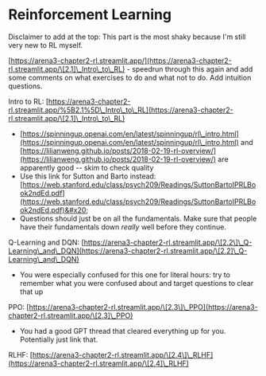 # Reinforcement Learning

Disclaimer to add at the top: This part is the most shaky because I'm still very new to RL myself.&#x20;

[https://arena3-chapter2-rl.streamlit.app/](https://arena3-chapter2-rl.streamlit.app/\[2.1]\_Intro\_to\_RL) - speedrun through this again and add some comments on what exercises to do and what not to do. Add intuition questions.&#x20;

Intro to RL: [https://arena3-chapter2-rl.streamlit.app/%5B2.1%5D\_Intro\_to\_RL](https://arena3-chapter2-rl.streamlit.app/\[2.1]\_Intro\_to\_RL)

* [https://spinningup.openai.com/en/latest/spinningup/rl\_intro.html](https://spinningup.openai.com/en/latest/spinningup/rl\_intro.html) and [https://lilianweng.github.io/posts/2018-02-19-rl-overview/](https://lilianweng.github.io/posts/2018-02-19-rl-overview/) are apparently good -- skim to check quality&#x20;
* Use this link for Sutton and Barto instead: [https://web.stanford.edu/class/psych209/Readings/SuttonBartoIPRLBook2ndEd.pdf](https://web.stanford.edu/class/psych209/Readings/SuttonBartoIPRLBook2ndEd.pdf)&#x20;
* Questions should just be on all the fundamentals. Make sure that people have their fundamentals down _really_ well before they continue.&#x20;

Q-Learning and DQN: [https://arena3-chapter2-rl.streamlit.app/\[2.2\]\_Q-Learning\_and\_DQN](https://arena3-chapter2-rl.streamlit.app/\[2.2]\_Q-Learning\_and\_DQN)

* You were especially confused for this one for literal hours: try to remember what you were confused about and target questions to clear that up

PPO: [https://arena3-chapter2-rl.streamlit.app/\[2.3\]\_PPO](https://arena3-chapter2-rl.streamlit.app/\[2.3]\_PPO)

* You had a good GPT thread that cleared everything up for you. Potentially just link that.&#x20;



RLHF: [https://arena3-chapter2-rl.streamlit.app/\[2.4\]\_RLHF](https://arena3-chapter2-rl.streamlit.app/\[2.4]\_RLHF)
